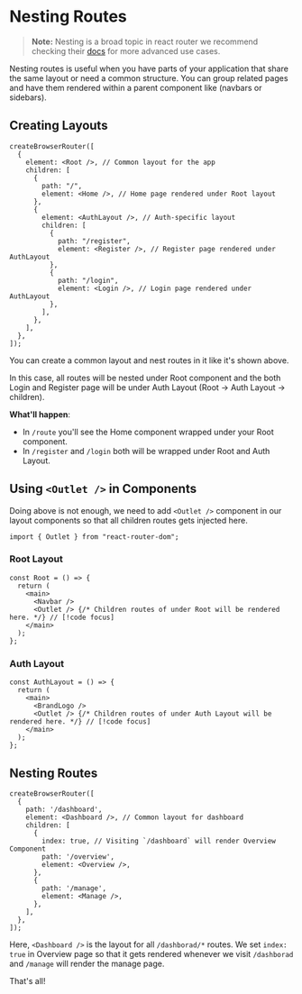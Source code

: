 # Nesting Routes

> **Note:** Nesting is a broad topic in react router we recommend checking their <a href='https://reactrouter.com/en/main/start/overview#nested-routes' target='__blank'>docs</a> for more advanced use cases.

Nesting routes is useful when you have parts of your application that share the same layout or need a common structure. You can group related pages and have them rendered within a parent component like (navbars or sidebars).

## Creating Layouts

```tsx
createBrowserRouter([
  {
    element: <Root />, // Common layout for the app
    children: [
      {
        path: "/",
        element: <Home />, // Home page rendered under Root layout
      },
      {
        element: <AuthLayout />, // Auth-specific layout
        children: [
          {
            path: "/register",
            element: <Register />, // Register page rendered under AuthLayout
          },
          {
            path: "/login",
            element: <Login />, // Login page rendered under AuthLayout
          },
        ],
      },
    ],
  },
]);
```

You can create a common layout and nest routes in it like it's shown above.

In this case, all routes will be nested under Root component and the both Login and Register page will be under Auth Layout (Root -> Auth Layout -> children).

**What'll happen**:

- In `/route` you'll see the Home component wrapped under your Root component.
- In `/register` and `/login` both will be wrapped under Root and Auth Layout.

## Using `<Outlet />` in Components

Doing above is not enough, we need to add `<Outlet />` component in our layout components so that all children routes gets injected here.

```tsx
import { Outlet } from "react-router-dom";
```

### Root Layout

```tsx
const Root = () => {
  return (
    <main>
      <Navbar />
      <Outlet /> {/* Children routes of under Root will be rendered here. */} // [!code focus]
    </main>
  );
};
```

### Auth Layout

```tsx
const AuthLayout = () => {
  return (
    <main>
      <BrandLogo />
      <Outlet /> {/* Children routes of under Auth Layout will be rendered here. */} // [!code focus]
    </main>
  );
};
```
## Nesting Routes

```tsx
createBrowserRouter([
  {
    path: '/dashboard',
    element: <Dashboard />, // Common layout for dashboard
    children: [
      {
        index: true, // Visiting `/dashboard` will render Overview Component
        path: '/overview',
        element: <Overview />,
      },
      {
        path: '/manage',
        element: <Manage />,
      },
    ],
  },
]);
```

Here, `<Dashboard />` is the layout for all `/dashborad/*` routes. We set `index: true` in Overview page so that it gets rendered whenever we visit `/dashborad` and `/manage` will render the manage page.

That's all!
